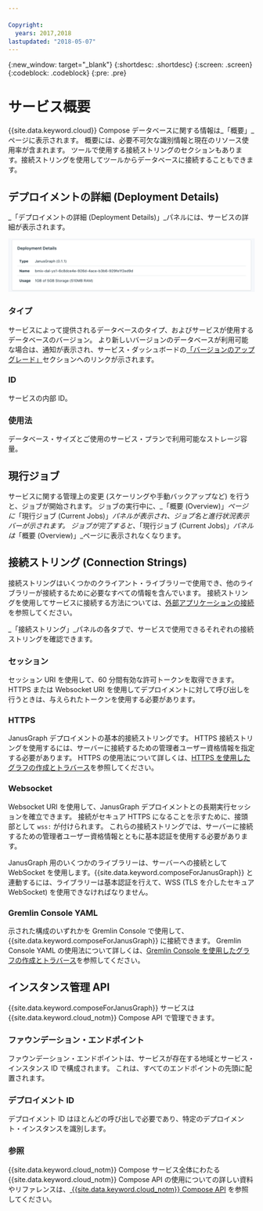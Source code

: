 ```yaml
---

Copyright:
  years: 2017,2018
lastupdated: "2018-05-07"
---
```


{:new_window: target="_blank"}
{:shortdesc: .shortdesc}
{:screen: .screen}
{:codeblock: .codeblock}
{:pre: .pre}

# サービス概要

{{site.data.keyword.cloud}} Compose データベースに関する情報は_「概要」_ページに表示されます。 概要には、必要不可欠な識別情報と現在のリソース使用率が含まれます。 ツールで使用する接続ストリングのセクションもあります。接続ストリングを使用してツールからデータベースに接続することもできます。

## デプロイメントの詳細 (Deployment Details)

_「デプロイメントの詳細 (Deployment Details)」_パネルには、サービスの詳細が表示されます。

![「デプロイメントの詳細 (Deployment Details)」](./images/janusgraph-deployment-details.png "「デプロイメントの詳細 (Deployment Details)」パネルのビュー")

### タイプ

サービスによって提供されるデータベースのタイプ、およびサービスが使用するデータベースのバージョン。 より新しいバージョンのデータベースが利用可能な場合は、通知が表示され、サービス・ダッシュボードの[「バージョンのアップグレード」](/docs/services/ComposeForJanusGraph/dashboard-settings.html#upgrade-version)セクションへのリンクが示されます。

### ID

サービスの内部 ID。

### 使用法

データベース・サイズとご使用のサービス・プランで利用可能なストレージ容量。

## 現行ジョブ

サービスに関する管理上の変更 (スケーリングや手動バックアップなど) を行うと、ジョブが開始されます。 ジョブの実行中に、_「概要 (Overview)」_ページに_「現行ジョブ (Current Jobs)」_パネルが表示され、ジョブ名と進行状況表示バーが示されます。 ジョブが完了すると、_「現行ジョブ (Current Jobs)」_パネルは_「概要 (Overview)」_ページに表示されなくなります。

## 接続ストリング (Connection Strings)

接続ストリングはいくつかのクライアント・ライブラリーで使用でき、他のライブラリーが接続するために必要なすべての情報を含んでいます。 接続ストリングを使用してサービスに接続する方法については、[外部アプリケーションの接続](./connecting-external.html)を参照してください。

_「接続ストリング」_パネルの各タブで、サービスで使用できるそれぞれの接続ストリングを確認できます。

### セッション

セッション URI を使用して、60 分間有効な許可トークンを取得できます。 HTTPS または Websocket URI を使用してデプロイメントに対して呼び出しを行うときは、与えられたトークンを使用する必要があります。

### HTTPS

JanusGraph デプロイメントの基本的接続ストリングです。 HTTPS 接続ストリングを使用するには、サーバーに接続するための管理者ユーザー資格情報を指定する必要があります。 HTTPS の使用法について詳しくは、[HTTPS を使用したグラフの作成とトラバース](./tutorial-https.html)を参照してください。

### Websocket

Websocket URI を使用して、JanusGraph デプロイメントとの長期実行セッションを確立できます。 接続がセキュア HTTPS になることを示すために、接頭部として `wss:` が付けられます。 これらの接続ストリングでは、サーバーに接続するための管理者ユーザー資格情報とともに基本認証を使用する必要があります。

JanusGraph 用のいくつかのライブラリーは、サーバーへの接続として WebSocket を使用します。{{site.data.keyword.composeForJanusGraph}} と連動するには、ライブラリーは基本認証を行えて、WSS (TLS を介したセキュア WebSocket) を使用できなければなりません。

### Gremlin Console YAML

示された構成のいずれかを Gremlin Console で使用して、{{site.data.keyword.composeForJanusGraph}} に接続できます。 Gremlin Console YAML の使用法について詳しくは、[Gremlin Console を使用したグラフの作成とトラバース](./tutorial-gremlin-console.html)を参照してください。


## インスタンス管理 API

{{site.data.keyword.composeForJanusGraph}} サービスは {{site.data.keyword.cloud_notm}} Compose API で管理できます。

### ファウンデーション・エンドポイント

ファウンデーション・エンドポイントは、サービスが存在する地域とサービス・インスタンス ID で構成されます。 これは、すべてのエンドポイントの先頭に配置されます。

### デプロイメント ID

デプロイメント ID はほとんどの呼び出しで必要であり、特定のデプロイメント・インスタンスを識別します。

### 参照

{{site.data.keyword.cloud_notm}} Compose サービス全体にわたる {{site.data.keyword.cloud_notm}} Compose API の使用についての詳しい資料やリファレンスは、[ {{site.data.keyword.cloud_notm}} Compose API](https://www.compose.com/articles/the-ibm-cloud-compose-api/) を参照してください。
